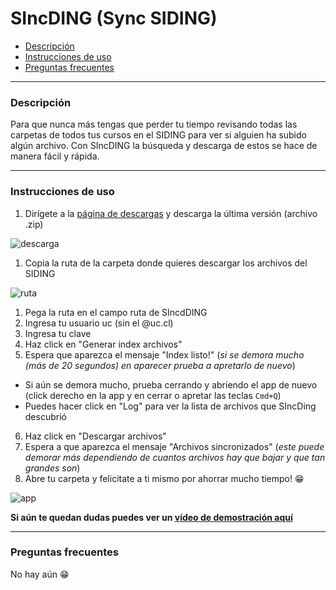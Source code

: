 # SIncDING (Sync SIDING)

* [Descripción](#descripción)
* [Instrucciones de uso](#instrucciones-de-uso)
* [Preguntas frecuentes](#preguntas-frecuentes)

***

### Descripción

Para que nunca más tengas que perder tu tiempo revisando todas las carpetas de todos tus cursos en el SIDING para ver si alguien ha subido algún archivo.
Con SIncDING la búsqueda y descarga de estos se hace de manera fácil y rápida.

***

### Instrucciones de uso

1. Dirígete a la [página de descargas](https://github.com/negebauer/SIncDING/releases) y descarga la última versión (archivo .zip)

![descarga](https://github.com/negebauer/SIncDING/blob/master/Resources/Tutorial/descarga.png)

1. Copia la ruta de la carpeta donde quieres descargar los archivos del SIDING

![ruta](https://github.com/negebauer/SIncDING/blob/master/Resources/Tutorial/copiar%20ruta.png)

1. Pega la ruta en el campo ruta de SIncdDING
2. Ingresa tu usuario uc (sin el @uc.cl)
3. Ingresa tu clave
4. Haz click en "Generar index archivos"
5. Espera que aparezca el mensaje "Index listo!" (_si se demora mucho (más de 20 segundos) en aparecer prueba a apretarlo de nuevo_)
  - Si aún se demora mucho, prueba cerrando y abriendo el app de nuevo (click derecho en la app y en cerrar o apretar las teclas `Cmd+Q`)
  - Puedes hacer click en "Log" para ver la lista de archivos que SIncDing descubrió
6. Haz click en "Descargar archivos"
7. Espera a que aparezca el mensaje "Archivos sincronizados" (_este puede demorar más dependiendo de cuantos archivos hay que bajar y que tan grandes son_)
8. Abre tu carpeta y felicitate a ti mismo por ahorrar mucho tiempo! 😁

![app](https://github.com/negebauer/SIncDING/blob/master/Resources/Tutorial/app.png)

**Si aún te quedan dudas puedes ver un [vídeo de demostración aquí](https://www.dropbox.com/s/5axm9wub46kanuh/SIncDing.mp4?dl=0)**

***

### Preguntas frecuentes

No hay aún 😁

